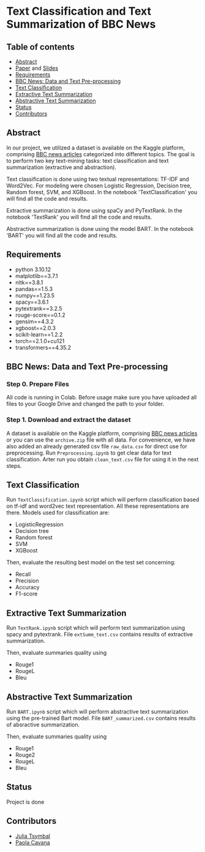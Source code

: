 # Text Classification and Text Summarization of BBC News

## Table of contents
* [Abstract](#abstract)
* [Paper](https://github.com/JuliaTsymbal/Text-Mining-Project/blob/main/ReportTM%26S.pdf) and [Slides](https://github.com/JuliaTsymbal/Text-Mining-Project/blob/main/SlideTM%26S.pdf)
* [Requirements](#requirements)
* [BBC News: Data and Text Pre-processing](#BBC-News-data-and-text-pre-processing)
* [Text Classification](#text-classification)
* [Extractive Text Summarization](#extractive-text-summarization)
* [Abstractive Text Summarization](#abstractive-text-summarization)
* [Status](#status)
* [Contributors](#contributors)

<a id="abstract"></a>
## Abstract


In our project, we utilized a dataset is available on the Kaggle platform, comprising [BBC news articles](https://www.kaggle.com/datasets/pariza/bbc-news-summary) categorized into different topics. The goal is to perform two key text-mining tasks: text classification and text summarization (extractive and abstraction).

Text classification is done using two textual representations: TF-IDF and Word2Vec. For modeling were chosen Logistic Regression, Decision tree, Random forest, SVM, and XGBoost. In the notebook 'TextClassification' you will find all the code and results.

Extractive summarization is done using spaCy and PyTextRank. In the notebook 'TextRank' you will find all the code and results.

Abstractive summarization is done using the model BART. In the notebook 'BART' you will find all the code and results.


<a id="requirements"></a>
## Requirements


- python 3.10.12
- matplotlib==3.7.1
- nltk==3.8.1
- pandas==1.5.3
- numpy==1.23.5
- spacy==3.6.1
- pytextrank==3.2.5
- rouge-score==0.1.2
- gensim==4.3.2
- xgboost==2.0.3
- scikit-learn==1.2.2
- torch==2.1.0+cu121
- transformers==4.35.2


<a id="BBC-News-data-and-text-pre-processing"></a>
## BBC News: Data and Text Pre-processing

### Step 0. Prepare Files

All code is running in Colab. Before usage make sure you have uploaded all files to your Google Drive and changed the path to your folder.  

### Step 1. Download and extract the dataset

A dataset is available on the Kaggle platform, comprising [BBC news articles](https://www.kaggle.com/datasets/pariza/bbc-news-summary) or you can use the `archive.zip` file with all data. For convenience, we have also added an already generated csv file `raw_data.csv` for direct use for preprocessing. Run `Preprocessing.ipynb` to get clear data for text classification. Arter run you obtain `clean_text.csv` file for using it in the next steps.


<a id="text-classification"></a>
## Text Classification 

Run `TextClassification.ipynb` script which will perform classification based on tf-idf and word2vec text representation. All these representations are there. Models used for classification are:
- LogisticRegression
- Decision tree
- Random forest
- SVM
- XGBoost

Then, evaluate the resulting best model on the test set concerning:
- Recall
- Precision
- Accuracy
- F1-score


<a id="extractive-text-summarization"></a>
## Extractive Text Summarization  

Run `TextRank.ipynb` script which will perform text summarization using spacy and pytextrank. File `extSumm_text.csv` contains results of extractive summarization. 

Then, evaluate summaries quality using 
- Rouge1 
- RougeL
- Bleu


<a id="abstractive-text-summarization"></a>
## Abstractive Text Summarization
Run `BART.ipynb` script which will perform abstractive text summarization using the pre-trained Bart model. File `BART_summarized.csv` contains results of absractive summarization. 

Then, evaluate summaries quality using 
- Rouge1
- Rouge2 
- RougeL
- Bleu


<a id="status"></a>
## Status

Project is done


<a id="contributors"></a>
## Contributors

* [Julia Tsymbal](https://github.com/JuliaTsymbal)
* [Paola Cavana](https://github.com/pcavana)
